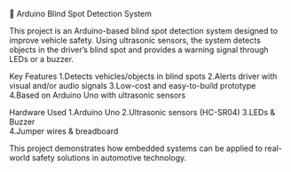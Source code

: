 🚗 Arduino Blind Spot Detection System

This project is an Arduino-based blind spot detection system designed to improve vehicle safety. Using ultrasonic sensors, the system detects objects in the driver’s blind spot and provides a warning signal through LEDs or a buzzer.

Key Features
	1.Detects vehicles/objects in blind spots
	2.Alerts driver with visual and/or audio signals
	3.Low-cost and easy-to-build prototype		
	4.Based on Arduino Uno with ultrasonic sensors

Hardware Used
	1.Arduino Uno
	2.Ultrasonic sensors (HC-SR04)
	3.LEDs & Buzzer  
	4.Jumper wires & breadboard

This project demonstrates how embedded systems can be applied to real-world safety solutions in automotive technology.
